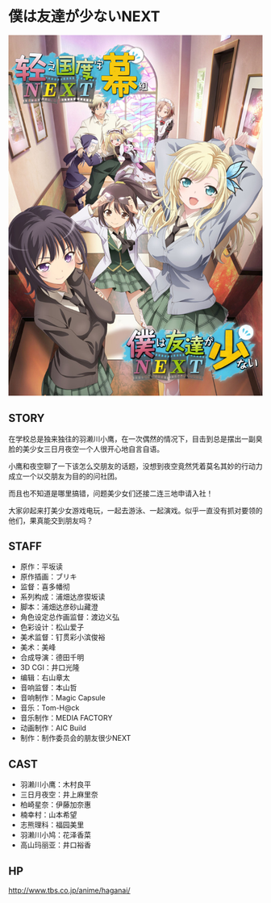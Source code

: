 # 僕は友達が少ないNEXT

![poster](poster.jpg)

## STORY

在学校总是独来独往的羽濑川小鹰，在一次偶然的情况下，目击到总是摆出一副臭脸的美少女三日月夜空一个人很开心地自言自语。

小鹰和夜空聊了一下该怎么交朋友的话题，没想到夜空竟然凭着莫名其妙的行动力成立一个以交朋友为目的的问社团。

而且也不知道是哪里搞错，问题美少女们还接二连三地申请入社！

大家卯起来打美少女游戏电玩，一起去游泳、一起演戏。似乎一直没有抓对要领的他们，果真能交到朋友吗？


## STAFF

- 原作：平坂读
- 原作插画：ブリキ
- 监督：喜多幡彻
- 系列构成：浦畑达彦猰坂读
- 脚本：浦畑达彦砂山藏澄
- 角色设定总作画监督：渡边义弘
- 色彩设计：松山爱子
- 美术监督：钉贯彩小滨俊裕
- 美术：美峰
- 合成导演：德田千明
- 3D CGI：井口光隆
- 编辑：右山章太
- 音响监督：本山哲
- 音响制作：Magic Capsule
- 音乐：Tom-H@ck
- 音乐制作：MEDIA FACTORY
- 动画制作：AIC Build
- 制作：制作委员会的朋友很少NEXT

## CAST

- 羽濑川小鹰：木村良平
- 三日月夜空：井上麻里奈
- 柏崎星奈：伊藤加奈惠
- 楠幸村：山本希望
- 志熊理科：福园美里
- 羽濑川小鸠：花泽香菜
- 高山玛丽亚：井口裕香

## HP

http://www.tbs.co.jp/anime/haganai/
